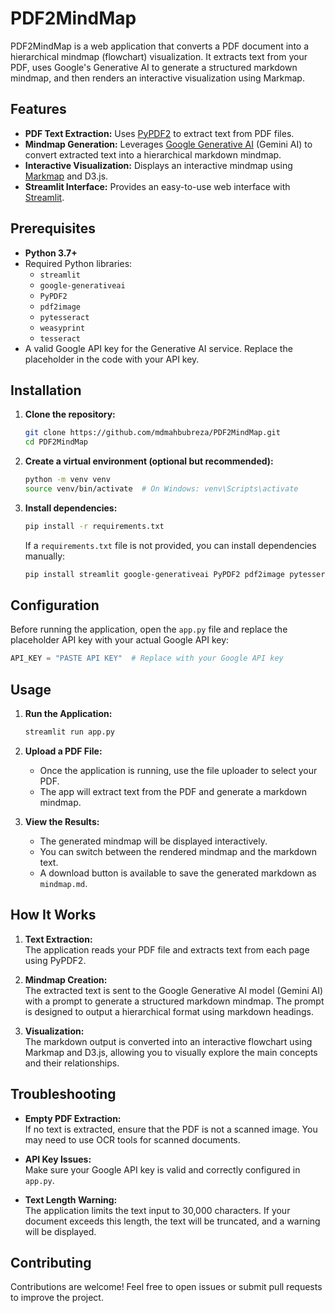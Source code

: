 # PDF2MindMap

PDF2MindMap is a web application that converts a PDF document into a hierarchical mindmap (flowchart) visualization. It extracts text from your PDF, uses Google's Generative AI to generate a structured markdown mindmap, and then renders an interactive visualization using Markmap.

## Features

- **PDF Text Extraction:** Uses [PyPDF2](https://pypi.org/project/PyPDF2/) to extract text from PDF files.
- **Mindmap Generation:** Leverages [Google Generative AI](https://developers.generativeai.google/) (Gemini AI) to convert extracted text into a hierarchical markdown mindmap.
- **Interactive Visualization:** Displays an interactive mindmap using [Markmap](https://markmap.js.org/) and D3.js.
- **Streamlit Interface:** Provides an easy-to-use web interface with [Streamlit](https://streamlit.io/).

## Prerequisites

- **Python 3.7+**
- Required Python libraries:
  - `streamlit`
  - `google-generativeai`
  - `PyPDF2`
  - `pdf2image`
  - `pytesseract`
  - `weasyprint`
  - `tesseract`
- A valid Google API key for the Generative AI service. Replace the placeholder in the code with your API key.

## Installation

1. **Clone the repository:**

   ```bash
   git clone https://github.com/mdmahbubreza/PDF2MindMap.git
   cd PDF2MindMap
   ```

2. **Create a virtual environment (optional but recommended):**

   ```bash
   python -m venv venv
   source venv/bin/activate  # On Windows: venv\Scripts\activate
   ```

3. **Install dependencies:**

   ```bash
   pip install -r requirements.txt
   ```

   If a `requirements.txt` file is not provided, you can install dependencies manually:

   ```bash
   pip install streamlit google-generativeai PyPDF2 pdf2image pytesseract weasyprint tesseract
   ```

## Configuration

Before running the application, open the `app.py` file and replace the placeholder API key with your actual Google API key:

```python
API_KEY = "PASTE API KEY"  # Replace with your Google API key
```

## Usage

1. **Run the Application:**

   ```bash
   streamlit run app.py
   ```

2. **Upload a PDF File:**
   - Once the application is running, use the file uploader to select your PDF.
   - The app will extract text from the PDF and generate a markdown mindmap.

3. **View the Results:**
   - The generated mindmap will be displayed interactively.
   - You can switch between the rendered mindmap and the markdown text.
   - A download button is available to save the generated markdown as `mindmap.md`.

## How It Works

1. **Text Extraction:**  
   The application reads your PDF file and extracts text from each page using PyPDF2.

2. **Mindmap Creation:**  
   The extracted text is sent to the Google Generative AI model (Gemini AI) with a prompt to generate a structured markdown mindmap. The prompt is designed to output a hierarchical format using markdown headings.

3. **Visualization:**  
   The markdown output is converted into an interactive flowchart using Markmap and D3.js, allowing you to visually explore the main concepts and their relationships.

## Troubleshooting

- **Empty PDF Extraction:**  
  If no text is extracted, ensure that the PDF is not a scanned image. You may need to use OCR tools for scanned documents.

- **API Key Issues:**  
  Make sure your Google API key is valid and correctly configured in `app.py`.

- **Text Length Warning:**  
  The application limits the text input to 30,000 characters. If your document exceeds this length, the text will be truncated, and a warning will be displayed.

## Contributing

Contributions are welcome! Feel free to open issues or submit pull requests to improve the project.
